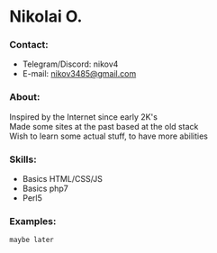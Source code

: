 # Nikolai O.


### Contact:
+ Telegram/Discord: nikov4
+ E-mail: nikov3485@gmail.com


### About:
Inspired by the Internet since early 2K's <br />
Made some sites at the past based at the old stack <br />
Wish to learn some actual stuff, to have more abilities <br />


### Skills:
+ Basics HTML/CSS/JS
+ Basics php7
+ Perl5


### Examples:
```
maybe later
```
